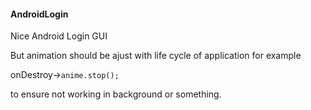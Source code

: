 #### AndroidLogin

Nice Android Login GUI

But animation should be ajust with life cycle of application for example


onDestroy->`anime.stop();` 


to ensure not working in background or something.
